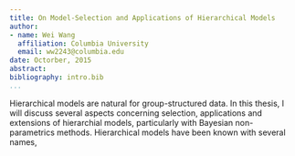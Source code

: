 ```yaml
---
title: On Model-Selection and Applications of Hierarchical Models
author:
- name: Wei Wang
  affiliation: Columbia University
  email: ww2243@columbia.edu
date: Octorber, 2015
abstract:
bibliography: intro.bib
...
```


Hierarchical models are natural for group-structured data. In this thesis, I
will discuss several aspects concerning selection, applications and extensions
of hierarchial models, particularly with Bayesian non-parametrics
methods. Hierarchical models have been known with several names, 
